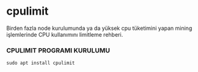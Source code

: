 # cpulimit
Birden fazla node kurulumunda ya da yüksek cpu tüketimini yapan mining işlemlerinde CPU kullanımını limitleme rehberi.

### CPULIMIT PROGRAMI KURULUMU
```
sudo apt install cpulimit
```

